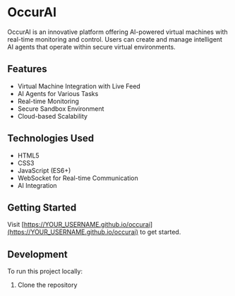 # OccurAI

OccurAI is an innovative platform offering AI-powered virtual machines with real-time monitoring and control. Users can create and manage intelligent AI agents that operate within secure virtual environments.

## Features

- Virtual Machine Integration with Live Feed
- AI Agents for Various Tasks
- Real-time Monitoring
- Secure Sandbox Environment
- Cloud-based Scalability

## Technologies Used

- HTML5
- CSS3
- JavaScript (ES6+)
- WebSocket for Real-time Communication
- AI Integration

## Getting Started

Visit [https://YOUR_USERNAME.github.io/occurai](https://YOUR_USERNAME.github.io/occurai) to get started.

## Development

To run this project locally:

1. Clone the repository 